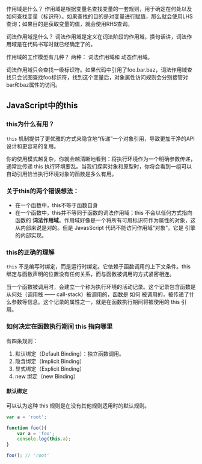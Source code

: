 作用域是什么？
作用域是根据变量名查找变量的一套规则，用于确定在何处以及如何查找变量（标识符）。如果查找的目的是对变量进行赋值，那么就会使用LHS查询；如果目的是获取变量的值，就会使用RHS查询。

词法作用域是什么？
词法作用域是定义在词法阶段的作用域，换句话讲，词法作用域是在代码书写时就已经确定了的。

作用域的工作模型有几种？
两种： 词法作用域和 动态作用域。

词法作用域只会查找一级标识符。如果代码中引用了foo.bar.baz，词法作用域查找只会试图查找foo标识符，找到这个变量后，对象属性访问规则会分别接管对bar和baz属性的访问。





## JavaScript中的this

### this为什么有用？
`this` 机制提供了更优雅的方式来隐含地“传递”一个对象引用，导致更加干净的API设计和更容易的复用。

你的使用模式越复杂，你就会越清晰地看到：将执行环境作为一个明确参数传递，通常比传递 this 执行环境要乱。当我们探索对象和原型时，你将会看到一组可以自动引用恰当执行环境对象的函数是多么有用。

### 关于this的两个错误想法：
- 在一个函数中，this不等于函数自身
- 在一个函数中，this并不等同于函数的词法作用域；this 不会以任何方式指向函数的 **词法作用域**。作用域好像是一个将所有可用标识符作为属性的对象，这从内部来说是对的。但是 JavasScript 代码不能访问作用域“对象”。它是 引擎 的内部实现。

### this的正确的理解
`this` 不是编写时绑定，而是运行时绑定。它依赖于函数调用的上下文条件。this 绑定与函数声明的位置没有任何关系，而与函数被调用的方式紧密相连。

当一个函数被调用时，会建立一个称为执行环境的活动记录。这个记录包含函数是从何处（调用栈 —— call-stack）被调用的，函数是 如何 被调用的，被传递了什么参数等信息。这个记录的属性之一，就是在函数执行期间将被使用的 this 引用。

### 如何决定在函数执行期间 this 指向哪里

有四条规则：

1. 默认绑定（Default Binding）：独立函数调用。
2. 隐含绑定（Implicit Binding）
3. 显式绑定（Explicit Binding）
4. new 绑定（new Binding）

#### 默认绑定
可以认为这种 this 规则是在没有其他规则适用时的默认规则。

``` javascript
var a = 'root';

function foo(){
    var a = 'foo';
    console.log(this.a);
}

foo(); // 'root'
```
